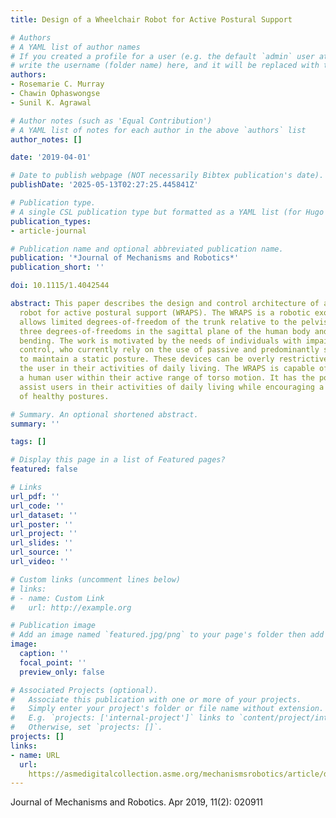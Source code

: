 ```yaml
---
title: Design of a Wheelchair Robot for Active Postural Support

# Authors
# A YAML list of author names
# If you created a profile for a user (e.g. the default `admin` user at `content/authors/admin/`), 
# write the username (folder name) here, and it will be replaced with their full name and linked to their profile.
authors:
- Rosemarie C. Murray
- Chawin Ophaswongse
- Sunil K. Agrawal

# Author notes (such as 'Equal Contribution')
# A YAML list of notes for each author in the above `authors` list
author_notes: []

date: '2019-04-01'

# Date to publish webpage (NOT necessarily Bibtex publication's date).
publishDate: '2025-05-13T02:27:25.445841Z'

# Publication type.
# A single CSL publication type but formatted as a YAML list (for Hugo requirements).
publication_types:
- article-journal

# Publication name and optional abbreviated publication name.
publication: '*Journal of Mechanisms and Robotics*'
publication_short: ''

doi: 10.1115/1.4042544

abstract: This paper describes the design and control architecture of a novel wheelchair-mounted
  robot for active postural support (WRAPS). The WRAPS is a robotic exoskeleton that
  allows limited degrees-of-freedom of the trunk relative to the pelvis. There are
  three degrees-of-freedoms in the sagittal plane of the human body and one in lateral
  bending. The work is motivated by the needs of individuals with impaired trunk motor
  control, who currently rely on the use of passive and predominantly static supports
  to maintain a static posture. These devices can be overly restrictive and inhibit
  the user in their activities of daily living. The WRAPS is capable of supporting
  a human user within their active range of torso motion. It has the potential to
  assist users in their activities of daily living while encouraging a dynamic range
  of healthy postures.

# Summary. An optional shortened abstract.
summary: ''

tags: []

# Display this page in a list of Featured pages?
featured: false

# Links
url_pdf: ''
url_code: ''
url_dataset: ''
url_poster: ''
url_project: ''
url_slides: ''
url_source: ''
url_video: ''

# Custom links (uncomment lines below)
# links:
# - name: Custom Link
#   url: http://example.org

# Publication image
# Add an image named `featured.jpg/png` to your page's folder then add a caption below.
image:
  caption: ''
  focal_point: ''
  preview_only: false

# Associated Projects (optional).
#   Associate this publication with one or more of your projects.
#   Simply enter your project's folder or file name without extension.
#   E.g. `projects: ['internal-project']` links to `content/project/internal-project/index.md`.
#   Otherwise, set `projects: []`.
projects: []
links:
- name: URL
  url: 
    https://asmedigitalcollection.asme.org/mechanismsrobotics/article/doi/10.1115/1.4042544/472331/Design-of-a-Wheelchair-Robot-for-Active-Postural
---
```


Journal of Mechanisms and Robotics. Apr 2019, 11(2): 020911
